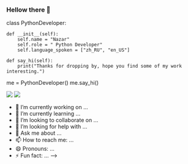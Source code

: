 ### Hellow there 👋



class PythonDeveloper:

    def __init__(self):
        self.name = "Nazar"
        self.role = " Python Developer"
        self.language_spoken = ["zh_RU", "en_US"]

    def say_hi(self):
        print("Thanks for dropping by, hope you find some of my work interesting.")


me = PythonDeveloper()
me.say_hi()


![](http://github-profile-summary-cards.vercel.app/api/cards/most-commit-language?username=nazartsap&theme=aura_dark)
![](http://github-profile-summary-cards.vercel.app/api/cards/profile-details?username=nazartsap&theme=aura_dark)
- 🔭 I’m currently working on ...
- 🌱 I’m currently learning ...
- 👯 I’m looking to collaborate on ...
- 🤔 I’m looking for help with ...
- 💬 Ask me about ...
- 📫 How to reach me: ...
- 😄 Pronouns: ...
- ⚡ Fun fact: ...
-->
